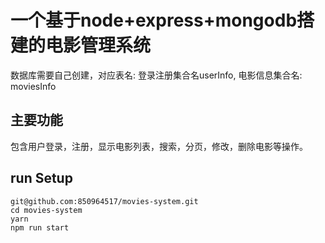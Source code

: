 
# 一个基于node+express+mongodb搭建的电影管理系统
数据库需要自己创建，对应表名: 登录注册集合名userInfo,
电影信息集合名: moviesInfo
## 主要功能
包含用户登录，注册，显示电影列表，搜索，分页，修改，删除电影等操作。
## run Setup
```
git@github.com:850964517/movies-system.git
cd movies-system
yarn
npm run start
```

